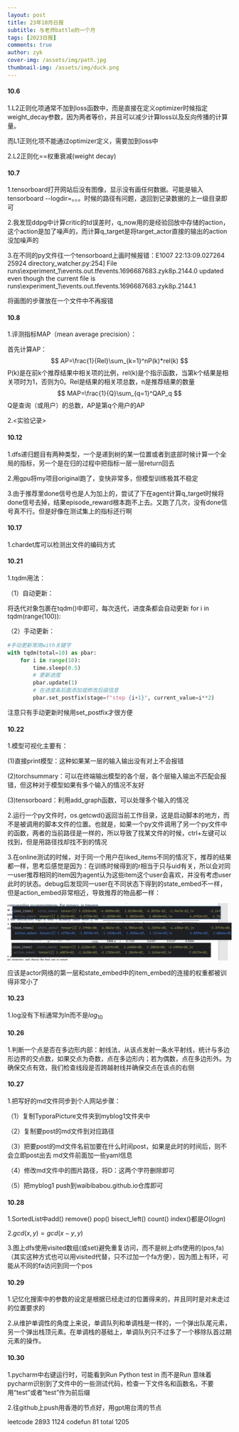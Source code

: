 ```yaml
---
layout: post
title: 23年10月日报
subtitle: 与老师battle的一个月
tags: [2023日报]
comments: true
author: zyk
cover-img: /assets/img/path.jpg
thumbnail-img: /assets/img/duck.png
---
```


#### 10.6

1.L2正则化项通常不加到loss函数中，而是直接在定义optimizer时候指定weight_decay参数，因为两者等价，并且可以减少计算loss以及反向传播的计算量。

而L1正则化项不能通过optimizer定义，需要加到loss中

2.L2正则化==权重衰减(weight decay)

#### 10.7

1.tensorboard打开网站后没有图像，显示没有画任何数据。可能是输入tensorboard --logdir=。。。时候的路径有问题，退回到记录数据的上一级目录即可

2.我发现ddpg中计算critic的td误差时，q_now用的是经验回放中存储的action，这个action是加了噪声的，而计算q_target是将target_actor直接的输出的action没加噪声的

3.在不同的py文件往一个tensorboard上画时候报错：E1007 22:13:09.027264 25924 directory_watcher.py:254] File runs\experiment_1\events.out.tfevents.1696687683.zyk8p.2144.0 updated even though the current file is runs\experiment_1\events.out.tfevents.1696687683.zyk8p.2144.1

将画图的步骤放在一个文件中不再报错

#### 10.8

1.评测指标MAP（mean average precision）：

首先计算AP：
$$
AP=\frac{1}{Rel}\sum_{k=1}^nP(k)*rel(k)
$$
P(k)是在前k个推荐结果中相关项的比例，rel(k)是个指示函数，当第k个结果是相关项时为1，否则为0。Rel是结果的相关项总数，n是推荐结果的数量
$$
MAP=\frac{1}{Q}\sum_{q=1}^QAP_q
$$
Q是查询（或用户）的总数，AP是第q个用户的AP

2.<实验记录>

[my_original]: ../实验记录/my/original.md

#### 10.12

1.dfs递归题目有两种类型，一个是递到树的某一位置或者到底部时候计算一个全局的指标，另一个是在归的过程中把指标一层一层return回去

2.用gpu将my项目original跑了，变快非常多，但模型训练极其不稳定

3.由于推荐里done信号也是人为加上的，尝试了下在agent计算q_target时候将done信号去掉，结果episode_reward根本跑不上去。又跑了几次，没有done信号真不行。但是好像在测试集上的指标还行啊

#### 10.17

1.chardet库可以检测出文件的编码方式

#### 10.21

1.tqdm用法：

（1）自动更新：

将迭代对象包裹在tqdm()中即可，每次迭代，进度条都会自动更新  for i in tqdm(range(100)):

（2）手动更新：

```python
#手动更新常用with关键字
with tqdm(total=10) as pbar:
    for i in range(10):
        time.sleep(0.5)
        # 更新进度
        pbar.update(1)
        # 在进度条后面添加或修改后缀信息
        pbar.set_postfix(stage=f"step {i+1}", current_value=i**2)
```

注意只有手动更新时候用set_postfix才很方便

#### 10.22

1.模型可视化主要有：

(1)直接print模型：这种如果某一层的输入输出没有对上不会报错

(2)torchsummary：可以在终端输出模型的各个层，各个层输入输出不匹配会报错，但这种对于模型如果有多个输入的情况不友好

(3)tensorboard：利用add_graph函数，可以处理多个输入的情况

2.运行一个py文件时，os.getcwd()返回当前工作目录，这是启动脚本的地方，而不是被调用的脚本文件的位置。也就是，如果一个py文件调用了另一个py文件中的函数，两者的当前路径是一样的，所以导致了找某文件的时候，ctrl+左键可以找到，但是用路径找却找不到的情况

3.在online测试的时候，对于同一个用户在liked_items不同的情况下，推荐的结果都一样，思考后感觉是因为：在训练时候得到的r相当于只与uid有关，所以会对同一user推荐相同的item因为agent认为这些item这个user会喜欢，并没有考虑user此时的状态。debug后发现同一user在不同状态下得到的state_embed不一样，但是action_embed非常相近，导致推荐的物品都一样：

![Snipaste_2023-10-17_16-53-15](\TyporaPicture\23.10记录\Snipaste_2023-10-17_16-53-15.png)

应该是actor网络的第一层和state_embed中的item_embed的连接的权重都被训得非常小了

#### 10.23

1.log没有下标通常为ln而不是$log_{10}$

#### 10.26

1.判断一个点是否在多边形内部：射线法，从该点发射一条水平射线，统计与多边形边界的交点数，如果交点为奇数，点在多边形内；若为偶数，点在多边形外。为确保交点有效，我们检查线段是否跨越射线并确保交点在该点的右侧

#### 10.27

1.把写好的md文件同步到个人网站步骤：

（1）复制TyporaPicture文件夹到myblog1文件夹中

（2）复制要post的md文件到对应路径

（3）把要post的md文件名前加要在什么时间post，如果是此时的时间后，则不会立即post出去  md文件前面加一些yaml信息

（4）修改md文件中的图片路径，将D：这两个字符删除即可

（5）把myblog1 push到waibibabou.github.io仓库即可

#### 10.28

1.SortedList中add() remove() pop() bisect_left() count() index()都是$O(logn)$

2.$gcd(x,y)=gcd(x−y,y)$

3.图上dfs使用visited数组(或set)避免重复访问，而不是树上dfs使用的(pos,fa)（其实这种方式也可以用visited代替，只不过加一个fa方便），因为图上有环，可能从不同的fa访问到同一个pos

#### 10.29

1.记忆化搜索中的参数的设定是根据已经走过的位置得来的，并且同时是对未走过的位置要求的

2.从维护单调性的角度上来说，单调队列和单调栈是一样的，一个弹出队尾元素，另一个弹出栈顶元素。在单调栈的基础上，单调队列只不过多了一个移除队首过期元素的操作。

#### 10.30

1.pycharm中右键运行时，可能看到Run Python test in 而不是Run 意味着pycharm识别到了文件中的一些测试代码，检查一下文件名和函数名，不要用“test”或者“test”作为前后缀

2.往github上push用香港的节点好，用gpt用台湾的节点



leetcode 2893  1124  codefun 81  total  1205
